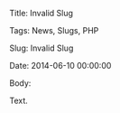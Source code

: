 Title: Invalid Slug

Tags: News, Slugs, PHP

Slug: Invalid Slug

Date: 2014-06-10 00:00:00

Body:

Text.
